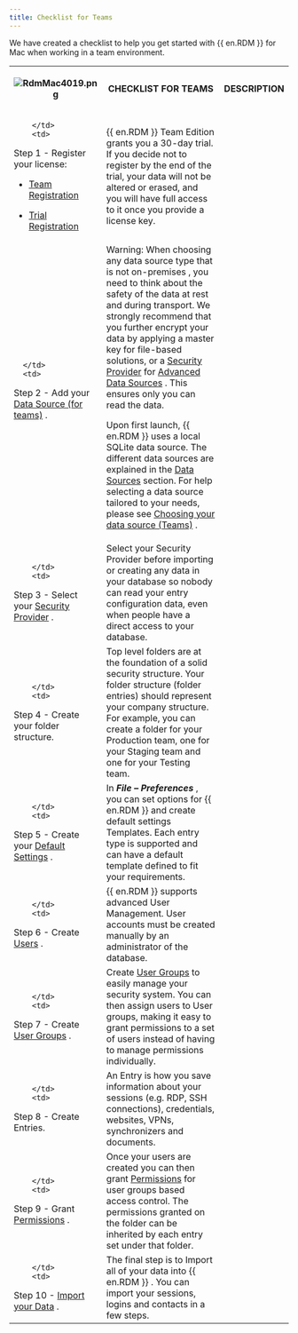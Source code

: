 ```yaml
---
title: Checklist for Teams
---
```

We have created a checklist to help you get started with {{ en.RDM }} for Mac when working in a team environment. 

<table>
	<tr>
		<th>

![RdmMac4019.png](/img/en/rdm/mac/RdmMac4019.png) 
		</th>
		<th>
CHECKLIST FOR TEAMS 
		</th>
		<th>
DESCRIPTION 
		</th>
	</tr>
	<tr>
		<td>

		</td>
		<td>
Step 1 - Register your license:  

* [Team Registration](/rdm/mac/installation/client/registration/team-edition/) 
* [Trial Registration](/rdm/mac/installation/client/registration/trial-request/) 
		</td>
		<td>
{{ en.RDM }} Team Edition grants you a 30-day trial. If you decide not to register by the end of the trial, your data will not be altered or erased, and you will have full access to it once you provide a license key. 
		</td>
	</tr>
	<tr>
		<td>

		</td>
		<td>
Step 2 - Add your [Data Source (for teams)](/rdm/mac/getting-started/checklist-teams/select-data-source-type-teams/) . 
		</td>
		<td>
Warning: When choosing any data source type that is not on-premises , you need to think about the safety of the data at rest and during transport. We strongly recommend that you further encrypt your data by applying a master key for file-based solutions, or a [Security Provider](Administration_SecurityProvider) for [Advanced Data Sources](/rdm/mac/data-sources/data-sources-types/advanced-data-sources/) . This ensures only you can read the data.  

Upon first launch, {{ en.RDM }} uses a local SQLite data source. The different data sources are explained in the [Data Sources](rdm/mac/data-sources/) section. For help selecting a data source tailored to your needs, please see [Choosing your data source (Teams)](/rdm/mac/getting-started/checklist-teams/select-data-source-type-teams/) . 
		</td>
	</tr>
	<tr>
		<td>

		</td>
		<td>
Step 3 - Select your [Security Provider](Administration_SecurityProvider) . 
		</td>
		<td>
Select your Security Provider before importing or creating any data in your database so nobody can read your entry configuration data, even when people have a direct access to your database. 
		</td>
	</tr>
	<tr>
		<td>

		</td>
		<td>
Step 4 - Create your folder structure. 
		</td>
		<td>
Top level folders are at the foundation of a solid security structure. Your folder structure (folder entries) should represent your company structure. For example, you can create a folder for your Production team, one for your Staging team and one for your Testing team. 
		</td>
	</tr>
	<tr>
		<td>

		</td>
		<td>
Step 5 - Create your [Default Settings](RDM_DefaultSettings) . 
		</td>
		<td>
In ***File – Preferences*** , you can set options for {{ en.RDM }} and create default settings Templates. Each entry type is supported and can have a default template defined to fit your requirements. 
		</td>
	</tr>
	<tr>
		<td>

		</td>
		<td>
Step 6 - Create [Users](/rdm/mac/commands/administration/user-management/) . 
		</td>
		<td>
{{ en.RDM }} supports advanced User Management. User accounts must be created manually by an administrator of the database. 
		</td>
	</tr>
	<tr>
		<td>

		</td>
		<td>
Step 7 - Create [User Groups](Administration_RoleManagement) . 
		</td>
		<td>
Create [User Groups](Administration_RoleManagement) to easily manage your security system. You can then assign users to User groups, making it easy to grant permissions to a set of users instead of having to manage permissions individually. 
		</td>
	</tr>
	<tr>
		<td>

		</td>
		<td>
Step 8 - Create Entries. 
		</td>
		<td>
An Entry is how you save information about your sessions (e.g. RDP, SSH connections), credentials, websites, VPNs, synchronizers and documents. 
		</td>
	</tr>
	<tr>
		<td>

		</td>
		<td>
Step 9 - Grant [Permissions](Administration_Permissions) . 
		</td>
		<td>
Once your users are created you can then grant [Permissions](Administration_Permissions) for user groups based access control. The permissions granted on the folder can be inherited by each entry set under that folder. 
		</td>
	</tr>
	<tr>
		<td>

		</td>
		<td>
Step 10 - [Import your Data](File_ImportOverview) . 
		</td>
		<td>
The final step is to Import all of your data into {{ en.RDM }} . You can import your sessions, logins and contacts in a few steps. 
		</td>
	</tr>
</table>




